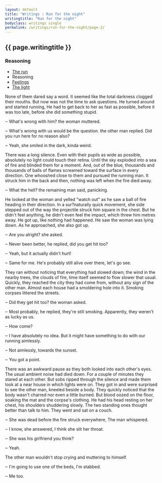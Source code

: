 ```yaml
---
layout: default
title: "Writings : Run for the night"
writingtitle: "Run for the night"
bodyclass: writings single
permalink: /writings/run-for-the-night/page-2/
---
```


## {{ page.writingtitle }} ##

### Reasoning ###

<aside>
    <ul>
        <li><a href="/writings/run-for-the-night/">The run</a></li>
        <li>Reasoning</li>
        <li><a href="/writings/run-for-the-night/page-3/">Feelings</a></li>
        <li><a href="/writings/run-for-the-night/page-4/">The light</a></li>
    </ul>
</aside>

None of them dared say a word. It seemed like the total darkness clogged
their mouths. But now was not the time to ask questions. He turned around and
started running, He had to get back to her as fast as possible, before it was
too late, before she did something stupid.

‒ What's wrong with him? the woman muttered.

‒ What's wrong with us would be the question. the other man replied. Did you
run here for no reason also?

‒ Yeah, she smiled in the dark, kinda weird.

There was a long silence. Even with their pupils as wide as possible,
absolutely no light could touch their retina. Until the sky exploded into a sea
of fire and blinded them for a moment. And, out of the blue, thousands and
thousands of balls of flames screamed toward the surface in every direction. One
whooshed close to them and pursued the running man. It struck him in the back
and then, nothing was left when the fire died away.

‒ What the hell? the remaining man said, panicking.

He looked at the woman and yelled "watch out" as he saw a ball of fire
heading in their direction. In a sur?naturally quick movement, she side stepped
out of the way the projectile struck him square in the chest. But he didn't feel
anything, he didn't even feel the impact, which threw him metres away. He got
up, like nothing had happened. He saw the woman was lying down. As he
approached, she also got up.

‒ Are you alright? she asked.

‒ Never been better, he replied, did you get hit too?

‒ Yeah, but it actually didn't hurt!

‒ Same for me. He's probably still alive over there, let's go see.

They ran without noticing that everything had slowed down; the wind in the
nearby trees, the clouds of fire, time itself seemed to flow slower that usual.
Quickly, they reached the city they had come from, without any sign of the other
man. Almost each house had a smoldering hole into it. Smoking corpses littered
the streets.

‒ Did they get hit too? the woman asked.

‒ Most probably, he replied, they're still smoking. Apparently, they weren't
as lucky as us.

‒ How come?

‒ I have absolutely no idea. But it might have something to do with our
running aimlessly.

‒ Not aimlessly, towards the sunset.

‒ You got a point.

There was an awkward pause as they both looked into each other's eyes. The
usual ambient noise had died down. For a couple of minutes they stared at each
other. But sobs ripped through the silence and made them look at a near house in
which lights were on. They got in and were surprised to see the other man,
kneeled beside a body. They quickly noticed that the body wasn't charred nor
even a little burned. But blood oozed on the floor, soaking the mat and the
corpse's clothing. He had his head resting on her chest, his shoulders
shuddering slowly. The two standing ones thought better than talk to him. They
went and sat on a couch.

‒ She was dead before the fire struck everywhere, The man whispered.

‒ I know, she answered, I think she slit her throat.

‒ She was his girlfriend you think?

‒ Yeah.

The other man wouldn't stop crying and muttering to himself.

‒ I'm going to use one of the beds, I'm stabbed.

‒ Me too.